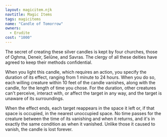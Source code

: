 ```yaml
---
layout: magicitem.njk
navtitle: Magic Items
tags: magicitems
name: "Candle of Tomorrow"
owners:
  - Erudite
cost: "1000"
---
```


The secret of creating these silver candles is kept by four churches, those of Oghma, Deneir, Selûne, and Savras. The clergy of all these deities have agreed to keep their methods confidential.

When you light this candle, which requires an action, you specify the duration of its effect, ranging from 1 minute to 24 hours. When you do so, each willing creature within 10 feet of the candle vanishes, along with the candle, for the length of time you chose. For the duration, other creatures can't perceive, interact with, or affect the target in any way, and the target is unaware of its surroundings.

When the effect ends, each target reappears in the space it left or, if that space is occupied, in the nearest unoccupied space. No time passes for the creature between the time of its vanishing and when it returns, and it's in exactly the same condition as when it vanished. Unlike those it caused to vanish, the candle is lost forever.